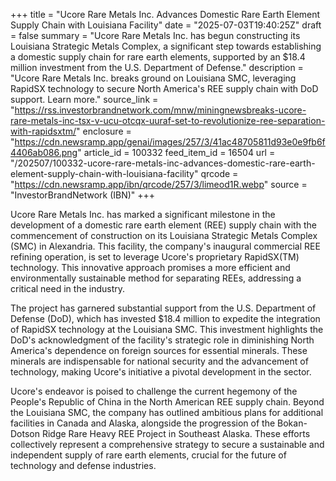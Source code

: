 +++
title = "Ucore Rare Metals Inc. Advances Domestic Rare Earth Element Supply Chain with Louisiana Facility"
date = "2025-07-03T19:40:25Z"
draft = false
summary = "Ucore Rare Metals Inc. has begun constructing its Louisiana Strategic Metals Complex, a significant step towards establishing a domestic supply chain for rare earth elements, supported by an $18.4 million investment from the U.S. Department of Defense."
description = "Ucore Rare Metals Inc. breaks ground on Louisiana SMC, leveraging RapidSX technology to secure North America's REE supply chain with DoD support. Learn more."
source_link = "https://rss.investorbrandnetwork.com/mnw/miningnewsbreaks-ucore-rare-metals-inc-tsx-v-ucu-otcqx-uuraf-set-to-revolutionize-ree-separation-with-rapidsxtm/"
enclosure = "https://cdn.newsramp.app/genai/images/257/3/41ac48705811d93e0e9fb6f4406ab086.png"
article_id = 100332
feed_item_id = 16504
url = "/202507/100332-ucore-rare-metals-inc-advances-domestic-rare-earth-element-supply-chain-with-louisiana-facility"
qrcode = "https://cdn.newsramp.app/ibn/qrcode/257/3/limeod1R.webp"
source = "InvestorBrandNetwork (IBN)"
+++

<p>Ucore Rare Metals Inc. has marked a significant milestone in the development of a domestic rare earth element (REE) supply chain with the commencement of construction on its Louisiana Strategic Metals Complex (SMC) in Alexandria. This facility, the company's inaugural commercial REE refining operation, is set to leverage Ucore's proprietary RapidSX(TM) technology. This innovative approach promises a more efficient and environmentally sustainable method for separating REEs, addressing a critical need in the industry.</p><p>The project has garnered substantial support from the U.S. Department of Defense (DoD), which has invested $18.4 million to expedite the integration of RapidSX technology at the Louisiana SMC. This investment highlights the DoD's acknowledgment of the facility's strategic role in diminishing North America's dependence on foreign sources for essential minerals. These minerals are indispensable for national security and the advancement of technology, making Ucore's initiative a pivotal development in the sector.</p><p>Ucore's endeavor is poised to challenge the current hegemony of the People's Republic of China in the North American REE supply chain. Beyond the Louisiana SMC, the company has outlined ambitious plans for additional facilities in Canada and Alaska, alongside the progression of the Bokan-Dotson Ridge Rare Heavy REE Project in Southeast Alaska. These efforts collectively represent a comprehensive strategy to secure a sustainable and independent supply of rare earth elements, crucial for the future of technology and defense industries.</p>